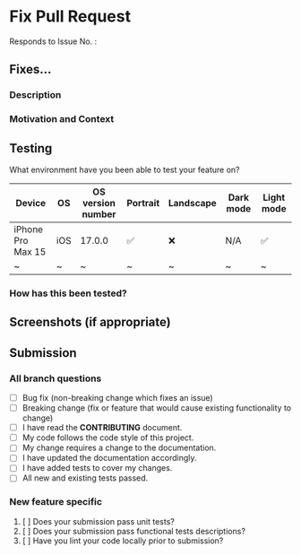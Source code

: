 # Fix Pull Request

Responds to Issue No. : 

## Fixes...

<!--- Provide a general summary of your changes in the Title above -->

### Description
<!--- Describe your changes in detail -->

### Motivation and Context
<!--- Why is this change required? What problem does it solve? -->
<!--- If it fixes an open issue, please link to the issue here. -->

## Testing


What environment have you been able to test your feature on?

<!--- Include details of your testing environment, tests ran to see how -->
| Device | OS | OS version number | Portrait | Landscape | Dark mode | Light mode |
|--|--|--|--|--|--|--|
| iPhone Pro Max 15 | iOS | 17.0.0 | :white_check_mark: | :x: | N/A | :white_check_mark: |
| ~ | ~ | ~ | ~ | ~ | ~ | ~ |


### How has this been tested?
<!--- Please describe in detail how you tested your changes. -->
<!--- your change affects other areas of the code, etc. -->

## Screenshots (if appropriate)


## Submission

### All branch questions

- [ ] Bug fix (non-breaking change which fixes an issue)
- [ ] Breaking change (fix or feature that would cause existing functionality to change)
- [ ] I have read the **CONTRIBUTING** document.
- [ ] My code follows the code style of this project.
- [ ] My change requires a change to the documentation.
- [ ] I have updated the documentation accordingly.
- [ ] I have added tests to cover my changes.
- [ ] All new and existing tests passed.

### New feature specific

1. [ ] Does your submission pass unit tests?
2. [ ] Does your submission pass functional tests descriptions?
3. [ ] Have you lint your code locally prior to submission?